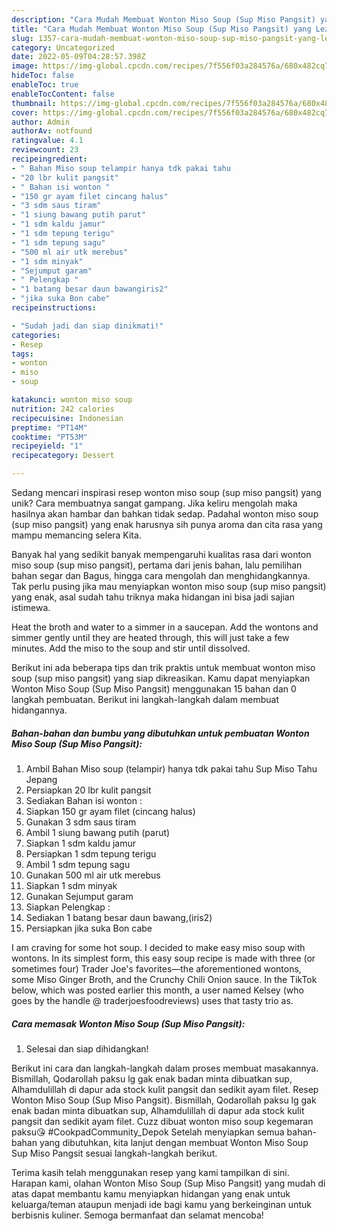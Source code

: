 ```yaml
---
description: "Cara Mudah Membuat Wonton Miso Soup (Sup Miso Pangsit) yang Lezat"
title: "Cara Mudah Membuat Wonton Miso Soup (Sup Miso Pangsit) yang Lezat"
slug: 1357-cara-mudah-membuat-wonton-miso-soup-sup-miso-pangsit-yang-lezat
category: Uncategorized
date: 2022-05-09T04:28:57.398Z
image: https://img-global.cpcdn.com/recipes/7f556f03a284576a/680x482cq70/wonton-miso-soup-sup-miso-pangsit-foto-resep-utama.jpg
hideToc: false
enableToc: true
enableTocContent: false
thumbnail: https://img-global.cpcdn.com/recipes/7f556f03a284576a/680x482cq70/wonton-miso-soup-sup-miso-pangsit-foto-resep-utama.jpg
cover: https://img-global.cpcdn.com/recipes/7f556f03a284576a/680x482cq70/wonton-miso-soup-sup-miso-pangsit-foto-resep-utama.jpg
author: Admin
authorAv: notfound
ratingvalue: 4.1
reviewcount: 23
recipeingredient:
- " Bahan Miso soup telampir hanya tdk pakai tahu                      Sup Miso Tahu Jepang"
- "20 lbr kulit pangsit"
- " Bahan isi wonton "
- "150 gr ayam filet cincang halus"
- "3 sdm saus tiram"
- "1 siung bawang putih parut"
- "1 sdm kaldu jamur"
- "1 sdm tepung terigu"
- "1 sdm tepung sagu"
- "500 ml air utk merebus"
- "1 sdm minyak"
- "Sejumput garam"
- " Pelengkap "
- "1 batang besar daun bawangiris2"
- "jika suka Bon cabe"
recipeinstructions:

- "Sudah jadi dan siap dinikmati!"
categories:
- Resep
tags:
- wonton
- miso
- soup

katakunci: wonton miso soup 
nutrition: 242 calories
recipecuisine: Indonesian
preptime: "PT14M"
cooktime: "PT53M"
recipeyield: "1"
recipecategory: Dessert

---
```





Sedang mencari inspirasi resep wonton miso soup (sup miso pangsit) yang unik? Cara membuatnya sangat gampang. Jika keliru mengolah maka hasilnya akan hambar dan bahkan tidak sedap. Padahal wonton miso soup (sup miso pangsit) yang enak harusnya sih punya aroma dan cita rasa yang mampu memancing selera Kita.





Banyak hal yang sedikit banyak mempengaruhi kualitas rasa dari wonton miso soup (sup miso pangsit), pertama dari jenis bahan, lalu pemilihan bahan segar dan Bagus, hingga cara mengolah dan menghidangkannya. Tak perlu pusing jika mau menyiapkan wonton miso soup (sup miso pangsit) yang enak,      asal sudah tahu triknya maka hidangan ini bisa jadi sajian istimewa.














Heat the broth and water to a simmer in a saucepan. Add the wontons and simmer gently until they are heated through, this will just take a few minutes. Add the miso to the soup and stir until dissolved.






Berikut ini ada beberapa tips dan trik praktis untuk membuat wonton miso soup (sup miso pangsit) yang siap dikreasikan. Kamu dapat menyiapkan Wonton Miso Soup (Sup Miso Pangsit) menggunakan 15 bahan dan 0 langkah pembuatan. Berikut ini langkah-langkah dalam membuat hidangannya.

<!--inarticleads1-->

##### Bahan-bahan dan bumbu yang dibutuhkan untuk pembuatan Wonton Miso Soup (Sup Miso Pangsit):

1. Ambil  Bahan Miso soup (telampir) hanya tdk pakai tahu                      Sup Miso Tahu Jepang
1. Persiapkan 20 lbr kulit pangsit
1. Sediakan  Bahan isi wonton :
1. Siapkan 150 gr ayam filet (cincang halus)
1. Gunakan 3 sdm saus tiram
1. Ambil 1 siung bawang putih (parut)
1. Siapkan 1 sdm kaldu jamur
1. Persiapkan 1 sdm tepung terigu
1. Ambil 1 sdm tepung sagu
1. Gunakan 500 ml air utk merebus
1. Siapkan 1 sdm minyak
1. Gunakan Sejumput garam
1. Siapkan  Pelengkap :
1. Sediakan 1 batang besar daun bawang,(iris2)
1. Persiapkan jika suka Bon cabe


I am craving for some hot soup. I decided to make easy miso soup with wontons. In its simplest form, this easy soup recipe is made with three (or sometimes four) Trader Joe&#39;s favorites—the aforementioned wontons, some Miso Ginger Broth, and the Crunchy Chili Onion sauce. In the TikTok below, which was posted earlier this month, a user named Kelsey (who goes by the handle @ traderjoesfoodreviews) uses that tasty trio as. 

<!--inarticleads2-->

##### Cara memasak Wonton Miso Soup (Sup Miso Pangsit):


1. Selesai dan siap dihidangkan!

Berikut ini cara dan langkah-langkah dalam proses membuat masakannya. Bismillah, Qodarollah paksu lg gak enak badan minta dibuatkan sup, Alhamdulillah di dapur ada stock kulit pangsit dan sedikit ayam filet. Resep Wonton Miso Soup (Sup Miso Pangsit). Bismillah, Qodarollah paksu lg gak enak badan minta dibuatkan sup, Alhamdulillah di dapur ada stock kulit pangsit dan sedikit ayam filet. Cuzz dibuat wonton miso soup kegemaran paksu😘 #CookpadCommunity_Depok Setelah menyiapkan semua bahan-bahan yang dibutuhkan, kita lanjut dengan membuat Wonton Miso Soup Sup Miso Pangsit sesuai langkah-langkah berikut. 

Terima kasih telah menggunakan resep yang kami tampilkan di sini. Harapan kami, olahan Wonton Miso Soup (Sup Miso Pangsit) yang mudah di atas dapat membantu kamu menyiapkan hidangan yang enak untuk keluarga/teman ataupun menjadi ide bagi kamu yang berkeinginan untuk berbisnis kuliner. Semoga bermanfaat dan selamat mencoba!
